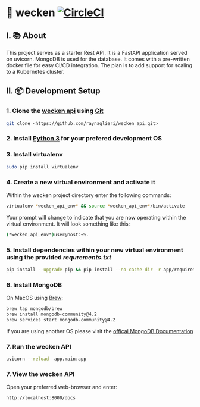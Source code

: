 
# :sunrise_over_mountains: wecken [![CircleCI](https://circleci.com/gh/raynaglieri/wecken_api.svg?style=svg)](https://circleci.com/gh/raynaglieri/wecken_api)

## I. :books: About

This project serves as a starter Rest API. It is a FastAPI application served on uvicorn. MongoDB is used for the database. It comes with a pre-written docker file for easy CI/CD integration. The plan is to add support for scaling to a Kubernetes cluster.

## II. :package: Development Setup

### 1. Clone the [wecken api](https://github.com/raynaglieri/wecken_api.git) using [Git](https://git-scm.com/book/en/v2/Getting-Started-Installing-Git)

```zsh
git clone <https://github.com/raynaglieri/wecken_api.git>
```

### 2. Install [**Python 3**](https://www.python.org/downloads/) for your prefered development OS

### 3. Install **virtualenv**

```zsh
sudo pip install virtualenv
```

### 4. Create a new virtual environment and activate it

Within the wecken project directory enter the following commands:

```zsh
virtualenv *wecken_api_env* && source *wecken_api_env*/bin/activate
```

Your prompt will change to indicate that you are now operating within the virtual environment. It will look something like this:

```zsh
(*wecken_api_env*)user@host:~%.
```

### 5. Install dependencies within your new virtual environment using the provided *requrements.txt*

```zsh
pip install --upgrade pip && pip install --no-cache-dir -r app/requirements.txt
```

### 6. Install MongoDB

On MacOS using [Brew](https://brew.sh/):

```zsh
brew tap mongodb/brew
brew install mongodb-community@4.2
brew services start mongodb-community@4.2
```

If you are using another OS please visit the [offical MongoDB Documentation](https://docs.mongodb.com/manual/administration/install-community/)

### 7. Run the wecken API

```zsh
uvicorn --reload  app.main:app
```

### 7. View the wecken API
Open your preferred web-browser and enter:

```zsh
http://localhost:8000/docs
```

